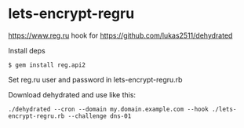 # lets-encrypt-regru

https://www.reg.ru hook for https://github.com/lukas2511/dehydrated 

Install deps 

```$ gem install reg.api2```

Set reg.ru user and password in lets-encrypt-regru.rb

Download dehydrated and use like this:

```./dehydrated --cron --domain my.domain.example.com --hook ./lets-encrypt-regru.rb --challenge dns-01```


